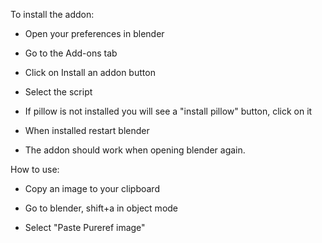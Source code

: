 To install the addon:

- Open your preferences in blender

- Go to the Add-ons tab

- Click on Install an addon button

- Select the script

- If pillow is not installed you will see a "install pillow" button, click on it

- When installed restart blender

- The addon should work when opening blender again.

How to use:

- Copy an image to your clipboard

- Go to blender, shift+a in object mode

- Select "Paste Pureref image"

  
